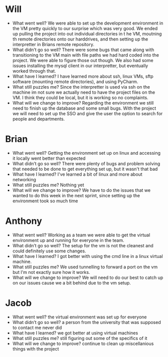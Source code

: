# Will
- What went well? We were able to set up the development environment in the VM pretty quickly to our surprise which was very good. We ended up pulling the project into out individual directories in t he VM, moutning th remote directories onto our harddrives, and then setting up the interpretter in Brians remote repository.
- What didn’t go so well? There were some bugs that came along with transitioning to the VM main with file paths we had hard coded into the project. We were able to figure those out though. We also had some issues installing the mysql client in our interpretter, but eventually worked through that.
- What have I learned? I have learned more about ssh, linux VMs, sftp software (mounting remote directories), and using PyCharm.
- What still puzzles me? Since the interpretter is used via ssh on the machine im not sure we actually need to have the project files on the VM. I think they could be local, but it is working so no complaints.
- What will we change to improve? Regarding the environment we still need to finish up the database and some small bugs. With the project we will need to set up the SSO and give the user the option to search for people and departments. 

# Brian
- What went well? Getting the environment set up on linux and accessing it locally went better than expected
- What didn’t go so well? There were plenty of bugs and problem solving that needed to be done to get everything set up, but it wasn't that bad
- What have I learned?  I've learned a bit of linux and more about networking
- What still puzzles me? Nothing yet
- What will we change to improve? We have to do the issues that we wanted to do this week in the next sprint, since setting up the environment took so much time

# Anthony
- What went well? Working as a team we were able to get the virtual environment up and running for everyone in the team.
- What didn’t go so well? The setup for the vm is not the cleanest and could definitely use some changes.
- What have I learned? I got better with using the cmd line in a linux virtual machine.
- What still puzzles me? We used tunnelling to forward a port on the vm but I'm not exactly sure how it works.
- What will we change to improve? We will need to do our best to catch up on our issues cause we a bit behind due to the vm setup.

# Jacob
- What went well? the virtual environment was set up for everyone
- What didn’t go so well? a person from the university that was supposed to contact me never did
- What have I learned? we got better at using virtual machines
- What still puzzles me? still figuring out some of the specifics of it
- What will we change to improve? continue to clean up miscellanious things with the project
